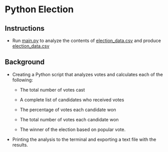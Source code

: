 # Python Election

## Instructions
* Run [main.py](main.py) to analyze the contents of [election_data.csv](election_data.csv) and produce [election_data.csv](election_data.csv)

## Background

* Creating a Python script that analyzes votes and calculates each of the following:

  * The total number of votes cast

  * A complete list of candidates who received votes

  * The percentage of votes each candidate won

  * The total number of votes each candidate won

  * The winner of the election based on popular vote.

* Printing the analysis to the terminal and exporting a text file with the results.

